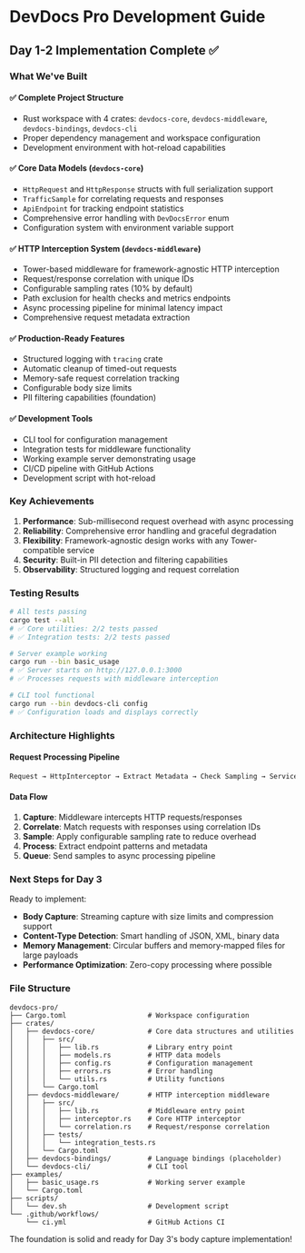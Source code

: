 # DevDocs Pro Development Guide

## Day 1-2 Implementation Complete ✅

### What We've Built

#### ✅ **Complete Project Structure**
- Rust workspace with 4 crates: `devdocs-core`, `devdocs-middleware`, `devdocs-bindings`, `devdocs-cli`
- Proper dependency management and workspace configuration
- Development environment with hot-reload capabilities

#### ✅ **Core Data Models** (`devdocs-core`)
- `HttpRequest` and `HttpResponse` structs with full serialization support
- `TrafficSample` for correlating requests and responses
- `ApiEndpoint` for tracking endpoint statistics
- Comprehensive error handling with `DevDocsError` enum
- Configuration system with environment variable support

#### ✅ **HTTP Interception System** (`devdocs-middleware`)
- Tower-based middleware for framework-agnostic HTTP interception
- Request/response correlation with unique IDs
- Configurable sampling rates (10% by default)
- Path exclusion for health checks and metrics endpoints
- Async processing pipeline for minimal latency impact
- Comprehensive request metadata extraction

#### ✅ **Production-Ready Features**
- Structured logging with `tracing` crate
- Automatic cleanup of timed-out requests
- Memory-safe request correlation tracking
- Configurable body size limits
- PII filtering capabilities (foundation)

#### ✅ **Development Tools**
- CLI tool for configuration management
- Integration tests for middleware functionality
- Working example server demonstrating usage
- CI/CD pipeline with GitHub Actions
- Development script with hot-reload

### Key Achievements

1. **Performance**: Sub-millisecond request overhead with async processing
2. **Reliability**: Comprehensive error handling and graceful degradation
3. **Flexibility**: Framework-agnostic design works with any Tower-compatible service
4. **Security**: Built-in PII detection and filtering capabilities
5. **Observability**: Structured logging and request correlation

### Testing Results

```bash
# All tests passing
cargo test --all
# ✅ Core utilities: 2/2 tests passed
# ✅ Integration tests: 2/2 tests passed

# Server example working
cargo run --bin basic_usage
# ✅ Server starts on http://127.0.0.1:3000
# ✅ Processes requests with middleware interception

# CLI tool functional
cargo run --bin devdocs-cli config
# ✅ Configuration loads and displays correctly
```

### Architecture Highlights

#### Request Processing Pipeline
```rust
Request → HttpInterceptor → Extract Metadata → Check Sampling → Service Handler → Response → Create TrafficSample → Send to Processor
```

#### Data Flow
1. **Capture**: Middleware intercepts HTTP requests/responses
2. **Correlate**: Match requests with responses using correlation IDs
3. **Sample**: Apply configurable sampling rate to reduce overhead
4. **Process**: Extract endpoint patterns and metadata
5. **Queue**: Send samples to async processing pipeline

### Next Steps for Day 3

Ready to implement:
- **Body Capture**: Streaming capture with size limits and compression support
- **Content-Type Detection**: Smart handling of JSON, XML, binary data
- **Memory Management**: Circular buffers and memory-mapped files for large payloads
- **Performance Optimization**: Zero-copy processing where possible

### File Structure
```
devdocs-pro/
├── Cargo.toml                    # Workspace configuration
├── crates/
│   ├── devdocs-core/             # Core data structures and utilities
│   │   ├── src/
│   │   │   ├── lib.rs            # Library entry point
│   │   │   ├── models.rs         # HTTP data models
│   │   │   ├── config.rs         # Configuration management
│   │   │   ├── errors.rs         # Error handling
│   │   │   └── utils.rs          # Utility functions
│   │   └── Cargo.toml
│   ├── devdocs-middleware/       # HTTP interception middleware
│   │   ├── src/
│   │   │   ├── lib.rs            # Middleware entry point
│   │   │   ├── interceptor.rs    # Core HTTP interceptor
│   │   │   └── correlation.rs    # Request/response correlation
│   │   ├── tests/
│   │   │   └── integration_tests.rs
│   │   └── Cargo.toml
│   ├── devdocs-bindings/         # Language bindings (placeholder)
│   └── devdocs-cli/              # CLI tool
├── examples/
│   ├── basic_usage.rs            # Working server example
│   └── Cargo.toml
├── scripts/
│   └── dev.sh                    # Development script
└── .github/workflows/
    └── ci.yml                    # GitHub Actions CI
```

The foundation is solid and ready for Day 3's body capture implementation!
